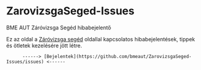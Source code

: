 # ZarovizsgaSeged-Issues
BME AUT Záróvizsga Segéd hibabejelentő

Ez az oldal a [Záróvizsga segéd](zarovizsga.aut.bme.hu) oldallal kapcsolatos hibabejelentések, tippek és ötletek kezelésére jött létre.

          ------> [Bejelentek](https://github.com/bmeaut/ZarovizsgaSeged-Issues/issues) <------
